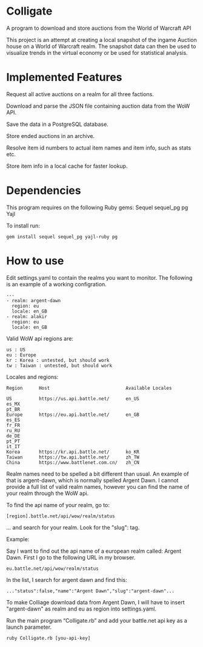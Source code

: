 Colligate
=================
A program to download and store auctions from the World of Warcraft API

This project is an attempt at creating a local snapshot of the ingame Auction house on a World of Warcraft realm.
The snapshot data can then be used to visualize trends in the virtual economy or be used for statistical analysis.

Implemented Features
=================
Request all active auctions on a realm for all three factions.

Download and parse the JSON file containing auction data from the WoW API.

Save the data in a PostgreSQL database.

Store ended auctions in an archive.

Resolve item id numbers to actual item names and item info, such as stats etc.

Store item info in a local cache for faster lookup.

Dependencies
=================
This program requires on the following Ruby gems:
Sequel
sequel_pg
pg
Yajl

To install run:

```
gem install sequel sequel_pg yajl-ruby pg
```

How to use
=================
Edit settings.yaml to contain the realms you want to monitor.
The following is an example of a working configration. 

```
---
- realm: argent-dawn
  region: eu
  locale: en_GB
- realm: alakir
  region: eu
  locale: en_GB
```
Valid WoW api regions are:

```
us : US
eu : Europe
kr : Korea : untested, but should work
tw : Taiwan : untested, but should work
```

Locales and regions:

```
Region		Host							Available Locales

US			https://us.api.battle.net/		en_US
es_MX
pt_BR
Europe		https://eu.api.battle.net/		en_GB
es_ES
fr_FR
ru_RU
de_DE
pt_PT
it_IT
Korea		https://kr.api.battle.net/		ko_KR
Taiwan		https://tw.api.battle.net/		zh_TW
China		https://www.battlenet.com.cn/	zh_CN
```

Realm names need to be spelled a bit different than usual. An example of that is argent-dawn, which is normally spelled Argent Dawn. I cannot provide a full list of valid realm names, however you can find the name of your realm through the WoW api.

To find the api name of your realm, go to:

```
[region].battle.net/api/wow/realm/status
```
... and search for your realm. Look for the "slug": tag.

Example:

Say I want to find out the api name of a european realm called: Argent Dawn.
First I go to the following URL in my browser.
```
eu.battle.net/api/wow/realm/status
```
In the list, I search for argent dawn and find this:

```
..."status":false,"name":"Argent Dawn","slug":"argent-dawn"...
```
To make Colliage download data from Argent Dawn, I will have to insert "argent-dawn" as realm and eu as region into settings.yaml.

Run the main program “Colligate.rb” and add your battle.net api key as a launch parameter.

```
ruby Colligate.rb [you-api-key]
```
